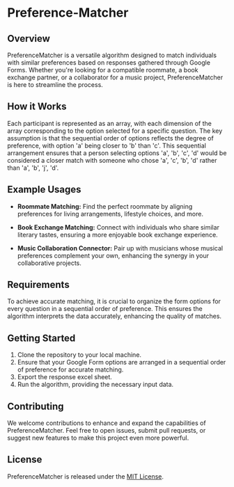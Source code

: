 # Preference-Matcher

## Overview

PreferenceMatcher is a versatile algorithm designed to match individuals with similar preferences based on responses gathered through Google Forms. Whether you're looking for a compatible roommate, a book exchange partner, or a collaborator for a music project, PreferenceMatcher is here to streamline the process.

## How it Works

Each participant is represented as an array, with each dimension of the array corresponding to the option selected for a specific question. The key assumption is that the sequential order of options reflects the degree of preference, with option 'a' being closer to 'b' than 'c'. This sequential arrangement ensures that a person selecting options 'a', 'b', 'c', 'd' would be considered a closer match with someone who chose 'a', 'c', 'b', 'd' rather than 'a', 'b', 'j', 'd'.

## Example Usages

- **Roommate Matching:** Find the perfect roommate by aligning preferences for living arrangements, lifestyle choices, and more.
  
- **Book Exchange Matching:** Connect with individuals who share similar literary tastes, ensuring a more enjoyable book exchange experience.

- **Music Collaboration Connector:** Pair up with musicians whose musical preferences complement your own, enhancing the synergy in your collaborative projects.

## Requirements

To achieve accurate matching, it is crucial to organize the form options for every question in a sequential order of preference. This ensures the algorithm interprets the data accurately, enhancing the quality of matches.

## Getting Started

1. Clone the repository to your local machine.
2. Ensure that your Google Form options are arranged in a sequential order of preference for accurate matching.
3. Export the response excel sheet.
4. Run the algorithm, providing the necessary input data.

## Contributing

We welcome contributions to enhance and expand the capabilities of PreferenceMatcher. Feel free to open issues, submit pull requests, or suggest new features to make this project even more powerful.

## License

PreferenceMatcher is released under the [MIT License](LICENSE).
